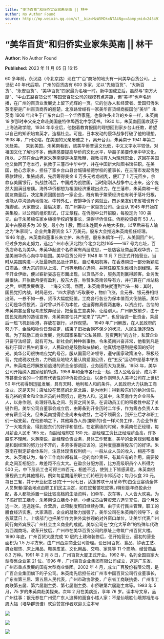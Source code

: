 ```yaml
---
title: “美华百货”和归侨实业家朱英南 || 林干
author: No Author Found
source: http://mp.weixin.qq.com/s?__biz=MzA5MDkxNTA4Ng==&amp;mid=2454914351&amp;idx=1&amp;sn=b76c2736a08ee9b333092ff1c9578d7c&amp;chksm=87a3cd4eb0d44458621f217bed335fc822bc1d5ca78b5539ac88787ca747d9db4618e58e1a29&poc_token=HJ_Do2ejHyO-wNZGG8Q1S8FdPgy1YBBEob-nUEme
---
```


# “美华百货”和归侨实业家朱英南 || 林干

**Author:** No Author Found

**Published:** 2023 年 11 月 05 日 16:15

60 多年前，永汉路（今北京路）现在“广百”商场的地头有一间美华百货公司，上世纪 40 年代后期，广州的百货店有 600 多家，尤以“先施百货”、“大新百货”、“永安百货”、“美华百货”四家最为名噪一时。新中国成立后，虽然与“南方大厦”、“中山五路百货公司”等国营百货公司的规模有点差距，但“美华”也声名远播，在广州的百货业发展史上留下光辉的一页。它的创办人和经营者、爱国归侨朱英南更是广州百货商界的翘楚。北京路曾经有一家美华百货经商报国创“美华”  朱英南 1908 年出生于广东台山县一个华侨家庭，也像许多出洋的乡亲一样，朱英南 19 岁那时奉父亲之命赴美国底特律埠西北中学读书。1930 年，朱英南回国攻读于上海法政学院，1934 年毕业后，他抱着教育报国的理想回到家乡台山任教，希望以自己的知识培育英才，造福社会。可是，日本发动的侵华战争打破了他的理想。1938 年，广州沦陷，在美国的父亲屡催之下，离开台山，朱英南于 1941 年第二次赴美。   来到美国，朱英南看到，旅美华侨普遍文化低，中文文字水平较低，对祖国文化了解也不多，他痛感要提高华侨的文化水平，华裔子弟要传承中华文化。所以，之前在台山老家朱英南便是执掌教鞭，视教书育人为理想职业，这回在美国他又做回了老本行，执教于三藩市中华中学，并在中国新大陆图书馆任职。在美国，他心念家乡，担任了家乡台山县台城镇植德学校的董事长，在三藩市发起侨胞筹款建校，集腋成裘，先后筹得美金 6 万多元考虑战乱，便汇了 1 万元回乡，余款存美国银行。抗战胜利后，中国成为战胜国，当时刚刚从战争中走出来，这个庞然大国满目疮痍。海外华侨都想为祖国经济重建出点力。在三藩市，朱英南和一班朋友商量后，决定集资回国创办一家企业，既有助于繁荣经济也有利于落叶归根，也能从中沟通两地情况，中转外汇，安排华侨子弟就业，四乡亲友们来省城也有个落脚点。大家商议，最后决定，在广州筹办一家百货公司。企业从 1945 年开始在美集股，以公司的组织形式，订立章程。在侨胞中公开招股，每股定为 100 美元。由于朱英楠任家乡植德学校的董事长，深得华侨信任。侨胞投资者有 53 人，其中占股最多为 30 股，最小为 1 股，而以朱姓同乡占绝大多数，以至后来有人喻之为“朱家祠”。企业共集得资金 5.7 万美元。股东大会推选朱英南担任经理。1946 年底，朱英南和董事长朱立护、朱杰德，股东朱鹤年—行，从美国回广州。经过多方奔走努力，选定广州市永汉北路(今北京北路)165——167 号为店址，百货店命名为美华。朱英华起这个名称寓有两层意思，一是店容及商品美观华贵，二是美洲华侨心向中华祖国。美华百货公司于 1948 年 11 月 7 日正式开始营业。当时从美国购进—大批最新商品及计算机、自动电唱机等，在香港购进一部分新颖进口商品，但大宗的则从上海、广州等地精心选购，并聘任股东朱维楫为副经理。美华开业伊始，便以崭新姿态在市面出现，以货品齐全，服务周到赢得顾客。业务发展很快。开张数月便有盈利，股东大喜，称赞朱英南领导有方，并打算在广州站稳之后，继而发展香港、
上海支公司。然而，朱英南很快就遭到当头一棒：其时，国民党打内战，时局恶劣，“四大家族”巧取豪夺，物价飞涨，金元券、银元券相继出笼，一券不如—券，货币大幅度贬值。工商各行各业为保本值而大伤脑筋。美华公司是华侨投资，当时曾以外币为本位，也迫得做真假两套帐，以资应付。苦恼的朱英南甚至曾经考虑放弃经营，把全盘生意卖掉，让给别人。广州解放前夕，由于国民党政府的造谣宣传，朱英南害怕共产党来了“共产”，也曾抽调一批资金，乘最后一班飞机到香港，存放在银行，以作观望。   1949 年广州解放，在人民政府的努力下，金融和物价日渐稳定，结束了旧社会朝不保夕的状况，人民生活逐渐改善。为了鼓励工商业发展，党和国家采取“公私兼顾、劳资两利”的方针，私营企业只要守法经营，就有可为。新社会的种种新事物，令朱英南兴奋非常，他看到凡是有利于国计民生的事业，人民政府是鼓励和扶植的，他真切地感到是报国的好时光。美华公司很快响应党的号召，服从国营经济领导，遵守国家政策法令，积极经营，完成税收任务，力所能及地较大量认购爱国公债，在“五反”运动中是基本守法户。朱英南还将解放前逃港的资金全部调回，业务因而大为发展。1953 年，美华公司开始纳入国家经销轨道。1956 年和全市各行业—起，进入公私合营，成为本市甚至全省的—个颇有代表性的华侨投资企业。以身作则带头人美华公司在上世纪 50 年代初得到迅猛发展，具有天时、地利和人和的条件。人民政府大力扶助工商企业，这是天时；店址设在繁盛的北京北路，是为地利；得到股东们的绝对信任，有充裕的资金和全体店员的共同努力，是为人和。这其中，朱英南作为企业带头人，以身作则，处理好私私之间、劳资之间关系，在调动员工们的积极性中起了关键作用。美华公司自董事会成立后，由筹备到开业历时二年多，作为筹办负责人本来有薪金可支，但朱英南觉得企业尚未有收益，主动不领薪金，到开业后才和职工们一起支薪。在他影响之下，其他筹办人员(兼职的)也一样义务工作，为企业节省了一大笔资金，得到股东们的好评和信任。在定薪级的时候，朱英南任正经理，每月薪金人民币 165 元，而副经理却定 180 元，副经理工资比正经理薪金高，许多股东不理解。朱英南说，副经理负责业务，具体工作繁重，美华的业务规划和发展是和副经理的努力分不开的，多劳多得是应该的，这种度量赢得股东们的好评。朱英南在制定薪金体系时，注意体现责权利统一。一般从业人员的收入，相差不很大。朱英南认为，每个工作岗位都有其一定的岗位责任，有其应有的作用，需要彼此之间互相配合，故差距不应太大。在盈余分配方面，比方高级职员个人所得为 500 元，中下层员工也可得三四百元，相差不远，使到上下皆感满意。朱英南很重视员工的其他福利，例如每星期组织职工们轮班到市郊活动；每月伙食 20 元，每日三餐，并于开业纪念日(在十一月七日，适逢苏联十月革命节)由企业宴请全体人员聚餐(宴会地点由职工们民主决定，如在蛇餐馆吃蛇等。)特别是年终盈余分配，各人都能添置一些比较高档的生活资料，如单车、衣车等，人人皆大欢喜。为了搞好职工膳食，朱英南设立膳食小组，小组成员由劳资双方选举充任，四个月改选一次，连选连任。合营后，此项制度照旧继续办理。由于实行民主管理，职工的膳食经济实惠，大家满意，企业的凝聚力加强了。美华公司在朱英南的领导下，业务蒸蒸日上。上级部门也把美华作为供外宾参观的对外窗口单位，让美华代表广州同行向外宾展示广州社会主义商业的成就。美华公司在“文化大革命”的特殊年代改为西湖商场。改革开放后，广州市在美华百货公司的原址上修筑广州百货大楼。1990 年底，广州百货大厦完成 10 层的土建和装修后，便开始营业。最初的营业面积为 1.5 万平方米，由广州西湖商业公司管理。设日用百货、食品、钟表工艺、男女服饰、床上用品、鞋类皮革、文化用品、交电、家具等 11 个商场，经营商品 8.3 万种。1991 年 2 月 8 日，广州百货大厦正式开业。1992 年，名列全国百家大型零售企业第 21 位。1996 年，广州百货企业集团有限公司成立，这是广东省、广州市重点发展的国有大型商业集团。2002 年 4 月，成立广百股份有限公司，是广百企业集团旗下的子公司。朱英南先后担任过广州市中国百货公司行业董事长，广东省第三届、第五届人民代表，广州市政协常委，广东省工商联执委、广州市工商联第五届、第六届副主委、第七届副主委、市侨联第六届副主席等。1983 年 5 月，75 岁的朱英南赴美探亲。次年 2 月在美病逝，享年 76 岁。读本号文章，品广州往事：银元券在广州受广东人追捧的面食小楼人家：不是仙境胜仙境郑裕彤与周大福（培华群贤谱）欢迎赞赏作者欢迎关注本号

![](https://mmbiz.qpic.cn/mmbiz_jpg/PJWG74pLsMYyBibZOVTCEYb3yE3bbiaFPPnZpaC19Lao21WnDTQIfB0iaTIWQxPCo7qF9hagrk9pdicZq2b7QRF1Qg/640)

![](https://mmbiz.qpic.cn/mmbiz_png/PJWG74pLsMYyBibZOVTCEYb3yE3bbiaFPPeHNTUcYXEaLFYo1QwRDyl7B0jhwro6ziaD7uyysYcSBek9Oy2zmHEiag/640)

![](https://mmbiz.qpic.cn/mmbiz_jpg/PJWG74pLsMYyBibZOVTCEYb3yE3bbiaFPPo6L3F8Kuib6TVibXWTkvS1J5J20LTd9wfVaP44crk72oQlzA25Lmbupw/640)
